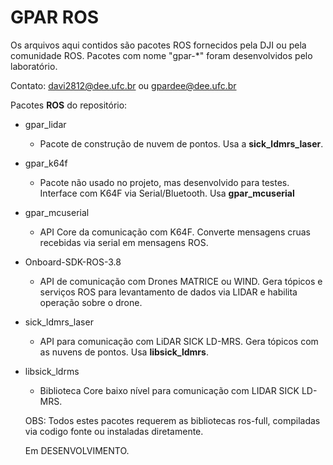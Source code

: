 # GPAR ROS #

Os arquivos aqui contidos são pacotes ROS fornecidos pela DJI ou pela comunidade ROS. Pacotes com nome "gpar-*" foram desenvolvidos pelo laboratório.


Contato: davi2812@dee.ufc.br ou gpardee@dee.ufc.br

Pacotes **ROS** do repositório:
    
 * gpar_lidar
    - Pacote de construção de nuvem de pontos. Usa a **sick_ldmrs_laser**.

* gpar_k64f
  - Pacote não usado no projeto, mas desenvolvido para testes. Interface com K64F via Serial/Bluetooth. Usa **gpar_mcuserial**

* gpar_mcuserial
  - API Core da comunicação com K64F. Converte mensagens cruas recebidas via serial em mensagens ROS.

* Onboard-SDK-ROS-3.8
   - API de comunicação com Drones MATRICE ou WIND. Gera tópicos e serviços ROS para levantamento de dados via LIDAR e habilita operação sobre o drone.

* sick_ldmrs_laser 
   - API para comunicação com LiDAR SICK LD-MRS. Gera tópicos com as nuvens de pontos. Usa **libsick_ldmrs**.

* libsick_ldrms
    - Biblioteca Core baixo nível para comunicação com LIDAR SICK LD-MRS.
    
    OBS: Todos estes pacotes requerem as bibliotecas ros-full, compiladas via codigo fonte ou instaladas diretamente.
    
    Em DESENVOLVIMENTO.




